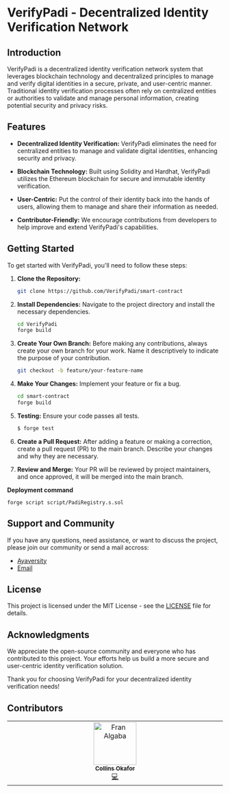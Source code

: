 # VerifyPadi - Decentralized Identity Verification Network

## Introduction

VerifyPadi is a decentralized identity verification network system that leverages blockchain technology and decentralized principles to manage and verify digital identities in a secure, private, and user-centric manner. Traditional identity verification processes often rely on centralized entities or authorities to validate and manage personal information, creating potential security and privacy risks.

## Features

- **Decentralized Identity Verification:** VerifyPadi eliminates the need for centralized entities to manage and validate digital identities, enhancing security and privacy.

- **Blockchain Technology:** Built using Solidity and Hardhat, VerifyPadi utilizes the Ethereum blockchain for secure and immutable identity verification.

- **User-Centric:** Put the control of their identity back into the hands of users, allowing them to manage and share their information as needed.

- **Contributor-Friendly:** We encourage contributions from developers to help improve and extend VerifyPadi's capabilities.

## Getting Started

To get started with VerifyPadi, you'll need to follow these steps:

1. **Clone the Repository:**
   ```bash
   git clone https://github.com/VerifyPadi/smart-contract
   ```
2. **Install Dependencies:**
Navigate to the project directory and install the necessary dependencies.
   ```bash
   cd VerifyPadi
   forge build
   ```
3. **Create Your Own Branch:**
Before making any contributions, always create your own branch for your work. Name it descriptively to indicate the purpose of your contribution.
   ```bash
   git checkout -b feature/your-feature-name
   ```
4. **Make Your Changes:**
Implement your feature or fix a bug.
   ```bash
   cd smart-contract
   forge build
   ```
5. **Testing:**
Ensure your code passes all tests.
   ```bash
   $ forge test
   ```
6. **Create a Pull Request:**
After adding a feature or making a correction, create a pull request (PR) to the main branch. Describe your changes and why they are necessary.

7. **Review and Merge:**
Your PR will be reviewed by project maintainers, and once approved, it will be merged into the main branch.

**Deployment command**
```
forge script script/PadiRegistry.s.sol
```


## Support and Community

If you have any questions, need assistance, or want to discuss the project, please join our community or send a mail accross:

- [Ayaversity](https://www.ayaversity.com/)
- [Email](collinszurum@gmail.com)

## License
This project is licensed under the MIT License - see the [LICENSE](https://github.com/VerifyPadi/smart-contract/blob/main/LICENSE)  file for details.

## Acknowledgments
We appreciate the open-source community and everyone who has contributed to this project. Your efforts help us build a more secure and user-centric identity verification solution.

Thank you for choosing VerifyPadi for your decentralized identity verification needs!

## Contributors

<!-- ALL-CONTRIBUTORS-LIST:START - Do not remove or modify this section -->
<!-- prettier-ignore-start -->
<!-- markdownlint-disable -->
<table>
  <tbody>
    <tr>
      <td align="center" valign="top" width="14.28%"><a href="https://github.com/collins-okafor"><img src="https://res.cloudinary.com/dhllvvhm6/image/upload/v1698151830/me_r58wbq.jpg" width="100px;" alt="Fran Algaba"/><br /><sub><b>Collins Okafor</b></sub></a><br /><a href="https://github.com/VerifyPadi/commits?author=collins-okafor" title="Code">💻</a></td>
    </tr>
  </tbody>
</table>

